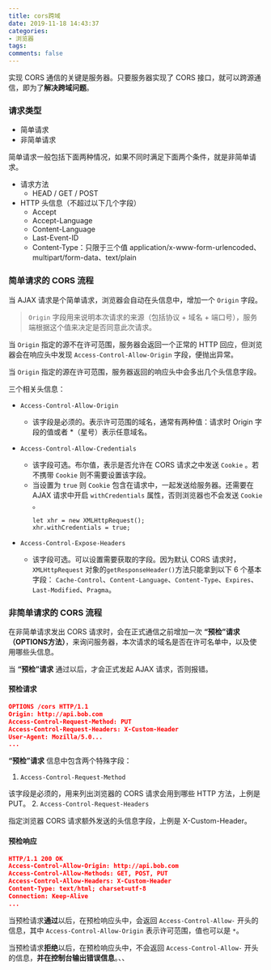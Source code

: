 ```yaml
---
title: cors跨域
date: 2019-11-18 14:43:37
categories:
- 浏览器
tags:
comments: false
---
```


实现 CORS 通信的关键是服务器。只要服务器实现了 CORS 接口，就可以跨源通信，即为了**解决跨域问题**。

<!-- more -->

### 请求类型

- 简单请求
- 非简单请求

简单请求一般包括下面两种情况，如果不同时满足下面两个条件，就是非简单请求。

- 请求方法 
    - HEAD / GET / POST
- HTTP 头信息（不超过以下几个字段）
    - Accept
    - Accept-Language
    - Content-Language
    - Last-Event-ID
    - Content-Type：只限于三个值 application/x-www-form-urlencoded、multipart/form-data、text/plain

### 简单请求的 CORS 流程

当 AJAX 请求是个简单请求，浏览器会自动在头信息中，增加一个 `Origin` 字段。

> `Origin` 字段用来说明本次请求的来源（包括协议 + 域名 + 端口号），服务端根据这个值来决定是否同意此次请求。

当 `Origin` 指定的源不在许可范围，服务器会返回一个正常的 HTTP 回应，但浏览器会在响应头中发现 `Access-Control-Allow-Origin` 字段，便抛出异常。

当 `Origin` 指定的源在许可范围，服务器返回的响应头中会多出几个头信息字段。

三个相关头信息：
- `Access-Control-Allow-Origin`
  
    - 该字段是必须的。表示许可范围的域名，通常有两种值：请求时 Origin 字段的值或者 *（星号）表示任意域名。
- `Access-Control-Allow-Credentials`
    - 该字段可选。布尔值，表示是否允许在 CORS 请求之中发送 `Cookie` 。若不携带 `Cookie` 则不需要设置该字段。
    - 当设置为 `true` 则  `Cookie` 包含在请求中，一起发送给服务器。还需要在 AJAX 请求中开启 `withCredentials` 属性，否则浏览器也不会发送 `Cookie` 。
        ```
        let xhr = new XMLHttpRequest();
        xhr.withCredentials = true;
        ```
- `Access-Control-Expose-Headers`
    - 该字段可选。可以设置需要获取的字段。因为默认 CORS 请求时，`XMLHttpRequest` 对象的`getResponseHeader()`方法只能拿到以下 6 个基本字段：
`Cache-Control`、`Content-Language`、`Content-Type`、`Expires`、`Last-Modified`、`Pragma`。

### 非简单请求的 CORS 流程

在非简单请求发出 CORS 请求时，会在正式通信之前增加一次 **“预检”请求（OPTIONS方法）**，来询问服务器，本次请求的域名是否在许可名单中，以及使用哪些头信息。

当 **“预检”请求** 通过以后，才会正式发起 AJAX 请求，否则报错。

#### 预检请求

```json
OPTIONS /cors HTTP/1.1
Origin: http://api.bob.com
Access-Control-Request-Method: PUT
Access-Control-Request-Headers: X-Custom-Header
User-Agent: Mozilla/5.0...
...
```

**“预检”请求** 信息中包含两个特殊字段：
1. `Access-Control-Request-Method`

该字段是必须的，用来列出浏览器的 CORS 请求会用到哪些 HTTP 方法，上例是 PUT。
2. `Access-Control-Request-Headers`

指定浏览器 CORS 请求额外发送的头信息字段，上例是 X-Custom-Header。

#### 预检响应


```json 
HTTP/1.1 200 OK
Access-Control-Allow-Origin: http://api.bob.com
Access-Control-Allow-Methods: GET, POST, PUT
Access-Control-Allow-Headers: X-Custom-Header
Content-Type: text/html; charset=utf-8
Connection: Keep-Alive
...
```

当预检请求**通过**以后，在预检响应头中，会返回 `Access-Control-Allow-` 开头的信息，其中 `Access-Control-Allow-Origin` 表示许可范围，值也可以是 `*`。

当预检请求**拒绝**以后，在预检响应头中，不会返回 `Access-Control-Allow-` 开头的信息，**并在控制台输出错误信息**。、、